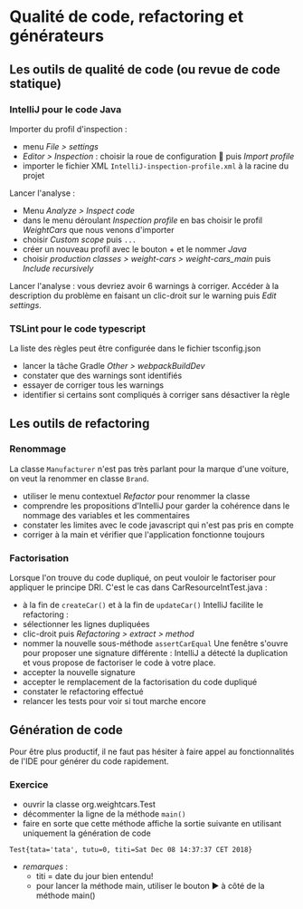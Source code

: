 # Qualité de code, refactoring et générateurs
## Les outils de qualité de code (ou revue de code statique)
### IntelliJ pour le code Java
Importer du profil d'inspection :
* menu _File > settings_
* _Editor > Inspection_ : choisir la roue de configuration 🎡 puis _Import profile_
* importer le fichier XML ```IntelliJ-inspection-profile.xml``` à la racine du projet

Lancer l'analyse :
* Menu _Analyze > Inspect code_
* dans le menu déroulant _Inspection profile_ en bas choisir le profil _WeightCars_ que nous venons d'importer
* choisir _Custom scope_ puis ```...```
* créer un nouveau profil avec le bouton + et le nommer _Java_
* choisir _production classes > weight-cars > weight-cars_main_ puis _Include recursively_

Lancer l'analyse : vous devriez avoir 6 warnings à corriger.
Accéder à la description du problème en faisant un clic-droit sur le warning puis _Edit settings_.

### TSLint pour le code typescript
La liste des règles peut être configurée dans le fichier tsconfig.json
* lancer la tâche Gradle _Other > webpackBuildDev_
* constater que des warnings sont identifiés
* essayer de corriger tous les warnings
* identifier si certains sont compliqués à corriger sans désactiver la règle

## Les outils de refactoring
### Renommage
La classe ```Manufacturer``` n'est pas très parlant pour la marque d'une voiture, on veut la renommer en classe ```Brand```.
  - utiliser le menu contextuel _Refactor_ pour renommer la classe
  - comprendre les propositions d'IntelliJ pour garder la cohérence dans le nommage des variables et les commentaires
  - constater les limites avec le code javascript qui n'est pas pris en compte
  - corriger à la main et vérifier que l'application fonctionne toujours
### Factorisation
Lorsque l'on trouve du code dupliqué, on peut vouloir le factoriser pour appliquer le principe DRI.
C'est le cas dans CarResourceIntTest.java : 
- à la fin de ```createCar()``` et à la fin de ```updateCar()```
IntelliJ facilite le refactoring :
- sélectionner les lignes dupliquées
- clic-droit puis _Refactoring > extract > method_
- nommer la nouvelle sous-méthode ```assertCarEqual```
Une fenêtre s'ouvre pour proposer une signature différente : IntelliJ a détecté la duplication et vous propose de factoriser le code à votre place.
- accepter la nouvelle signature
- accepter le remplacement de la factorisation du code dupliqué
- constater le refactoring effectué
- relancer les tests pour voir si tout marche encore
## Génération de code
Pour être plus productif, il ne faut pas hésiter à faire appel au fonctionnalités de l'IDE pour générer du code rapidement.
### Exercice
- ouvrir la classe org.weightcars.Test
- décommenter la ligne de la méthode ```main()```
- faire en sorte que cette méthode affiche la sortie suivante en utilisant uniquement la génération de code

```Test{tata='tata', tutu=0, titi=Sat Dec 08 14:37:37 CET 2018}```

- _remarques_ :
  - titi = date du jour bien entendu!
  - pour lancer la méthode main, utiliser le bouton ▶ à côté de la méthode main()
 
